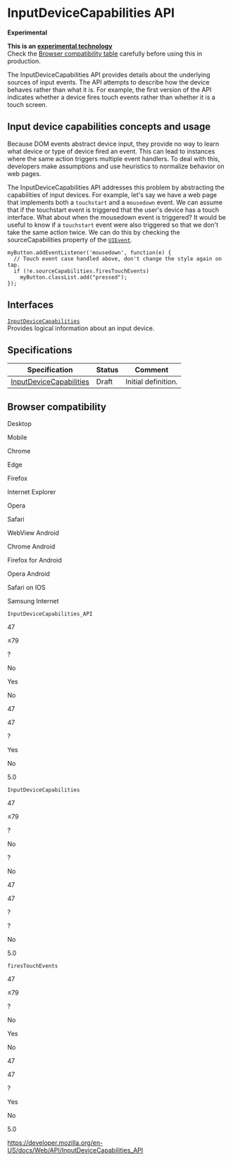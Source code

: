 # InputDeviceCapabilities API

**Experimental**

**This is an [experimental technology](https://developer.mozilla.org/en-US/docs/MDN/Guidelines/Conventions_definitions#experimental)**  
Check the [Browser compatibility table](#browser_compatibility) carefully before using this in production.

The InputDeviceCapabilities API provides details about the underlying sources of input events. The API attempts to describe how the device behaves rather than what it is. For example, the first version of the API indicates whether a device fires touch events rather than whether it is a touch screen.

## Input device capabilities concepts and usage

Because DOM events abstract device input, they provide no way to learn what device or type of device fired an event. This can lead to instances where the same action triggers multiple event handlers. To deal with this, developers make assumptions and use heuristics to normalize behavior on web pages.

The InputDeviceCapabilities API addresses this problem by abstracting the capabilities of input devices. For example, let's say we have a web page that implements both a `touchstart` and a `mousedown` event. We can assume that if the touchstart event is triggered that the user's device has a touch interface. What about when the mousedown event is triggered? It would be useful to know if a `touchstart` event were also triggered so that we don't take the same action twice. We can do this by checking the sourceCapabilities property of the [`UIEvent`](uievent).

    myButton.addEventListener('mousedown', function(e) {
      // Touch event case handled above, don't change the style again on tap.
      if (!e.sourceCapabilities.firesTouchEvents)
        myButton.classList.add("pressed");
    });

## Interfaces

[`InputDeviceCapabilities`](inputdevicecapabilities)  
Provides logical information about an input device.

## Specifications

<table><thead><tr class="header"><th>Specification</th><th>Status</th><th>Comment</th></tr></thead><tbody><tr class="odd"><td><a href="https://wicg.github.io/InputDeviceCapabilities/">InputDeviceCapabilities</a></td><td><span class="spec-draft">Draft</span></td><td>Initial definition.</td></tr></tbody></table>

## Browser compatibility

Desktop

Mobile

Chrome

Edge

Firefox

Internet Explorer

Opera

Safari

WebView Android

Chrome Android

Firefox for Android

Opera Android

Safari on IOS

Samsung Internet

`InputDeviceCapabilities_API`

47

≤79

?

No

Yes

No

47

47

?

Yes

No

5.0

`InputDeviceCapabilities`

47

≤79

?

No

?

No

47

47

?

?

No

5.0

`firesTouchEvents`

47

≤79

?

No

Yes

No

47

47

?

Yes

No

5.0

<a href="https://developer.mozilla.org/en-US/docs/Web/API/InputDeviceCapabilities_API" class="_attribution-link">https://developer.mozilla.org/en-US/docs/Web/API/InputDeviceCapabilities_API</a>
